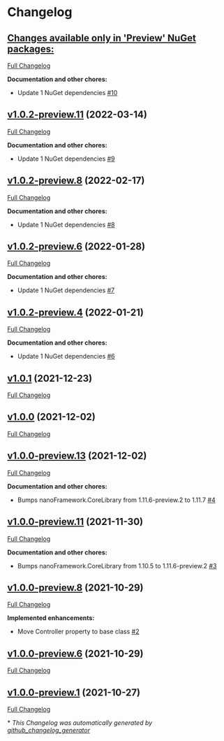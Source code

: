 # Changelog

## [**Changes available only in 'Preview' NuGet packages:**](https://github.com/nanoframework/System.Device.Adc/tree/HEAD)

[Full Changelog](https://github.com/nanoframework/System.Device.Adc/compare/v1.0.2-preview.11...HEAD)

**Documentation and other chores:**

- Update 1 NuGet dependencies [\#10](https://github.com/nanoframework/System.Device.Adc/pull/10)

## [v1.0.2-preview.11](https://github.com/nanoframework/System.Device.Adc/tree/v1.0.2-preview.11) (2022-03-14)

[Full Changelog](https://github.com/nanoframework/System.Device.Adc/compare/v1.0.2-preview.8...v1.0.2-preview.11)

**Documentation and other chores:**

- Update 1 NuGet dependencies [\#9](https://github.com/nanoframework/System.Device.Adc/pull/9)

## [v1.0.2-preview.8](https://github.com/nanoframework/System.Device.Adc/tree/v1.0.2-preview.8) (2022-02-17)

[Full Changelog](https://github.com/nanoframework/System.Device.Adc/compare/v1.0.2-preview.6...v1.0.2-preview.8)

**Documentation and other chores:**

- Update 1 NuGet dependencies [\#8](https://github.com/nanoframework/System.Device.Adc/pull/8)

## [v1.0.2-preview.6](https://github.com/nanoframework/System.Device.Adc/tree/v1.0.2-preview.6) (2022-01-28)

[Full Changelog](https://github.com/nanoframework/System.Device.Adc/compare/v1.0.2-preview.4...v1.0.2-preview.6)

**Documentation and other chores:**

- Update 1 NuGet dependencies [\#7](https://github.com/nanoframework/System.Device.Adc/pull/7)

## [v1.0.2-preview.4](https://github.com/nanoframework/System.Device.Adc/tree/v1.0.2-preview.4) (2022-01-21)

[Full Changelog](https://github.com/nanoframework/System.Device.Adc/compare/v1.0.1...v1.0.2-preview.4)

**Documentation and other chores:**

- Update 1 NuGet dependencies [\#6](https://github.com/nanoframework/System.Device.Adc/pull/6)

## [v1.0.1](https://github.com/nanoframework/System.Device.Adc/tree/v1.0.1) (2021-12-23)

[Full Changelog](https://github.com/nanoframework/System.Device.Adc/compare/v1.0.0...v1.0.1)

## [v1.0.0](https://github.com/nanoframework/System.Device.Adc/tree/v1.0.0) (2021-12-02)

[Full Changelog](https://github.com/nanoframework/System.Device.Adc/compare/v1.0.0-preview.13...v1.0.0)

## [v1.0.0-preview.13](https://github.com/nanoframework/System.Device.Adc/tree/v1.0.0-preview.13) (2021-12-02)

[Full Changelog](https://github.com/nanoframework/System.Device.Adc/compare/v1.0.0-preview.11...v1.0.0-preview.13)

**Documentation and other chores:**

- Bumps nanoFramework.CoreLibrary from 1.11.6-preview.2 to 1.11.7 [\#4](https://github.com/nanoframework/System.Device.Adc/pull/4)

## [v1.0.0-preview.11](https://github.com/nanoframework/System.Device.Adc/tree/v1.0.0-preview.11) (2021-11-30)

[Full Changelog](https://github.com/nanoframework/System.Device.Adc/compare/v1.0.0-preview.8...v1.0.0-preview.11)

**Documentation and other chores:**

- Bumps nanoFramework.CoreLibrary from 1.10.5 to 1.11.6-preview.2 [\#3](https://github.com/nanoframework/System.Device.Adc/pull/3)

## [v1.0.0-preview.8](https://github.com/nanoframework/System.Device.Adc/tree/v1.0.0-preview.8) (2021-10-29)

[Full Changelog](https://github.com/nanoframework/System.Device.Adc/compare/v1.0.0-preview.6...v1.0.0-preview.8)

**Implemented enhancements:**

- Move Controller property to base class [\#2](https://github.com/nanoframework/System.Device.Adc/pull/2)

## [v1.0.0-preview.6](https://github.com/nanoframework/System.Device.Adc/tree/v1.0.0-preview.6) (2021-10-29)

[Full Changelog](https://github.com/nanoframework/System.Device.Adc/compare/v1.0.0-preview.1...v1.0.0-preview.6)

## [v1.0.0-preview.1](https://github.com/nanoframework/System.Device.Adc/tree/v1.0.0-preview.1) (2021-10-27)

[Full Changelog](https://github.com/nanoframework/System.Device.Adc/compare/34663284862256c27f328eca4deebb8b17c9bb9f...v1.0.0-preview.1)



\* *This Changelog was automatically generated by [github_changelog_generator](https://github.com/github-changelog-generator/github-changelog-generator)*
